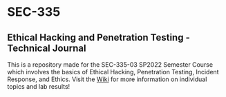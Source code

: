 # SEC-335
## Ethical Hacking and Penetration Testing - Technical Journal

This is a repository made for the SEC-335-03 SP2022 Semester Course which involves the basics of Ethical Hacking, Penetration Testing, Incident Response, and Ethics. Visit the [Wiki](https://github.com/AustinGrupposo/SEC-335/wiki) for more information on individual topics and lab results!

